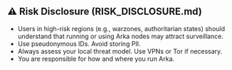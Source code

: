 ## ⚠️ Risk Disclosure (RISK_DISCLOSURE.md)
- Users in high-risk regions (e.g., warzones, authoritarian states) should understand that running or using Arka nodes may attract surveillance.
- Use pseudonymous IDs. Avoid storing PII.
- Always assess your local threat model. Use VPNs or Tor if necessary.
- You are responsible for how and where you run Arka.